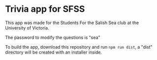 # Trivia app for SFSS

This app was made for the Students For the Salish Sea club 
at the University of Victoria.

The password to modify the questions is "sea"

To build the app, download this repository and run `npm run dist`, 
a "dist" directory will be created with an installer inside.
